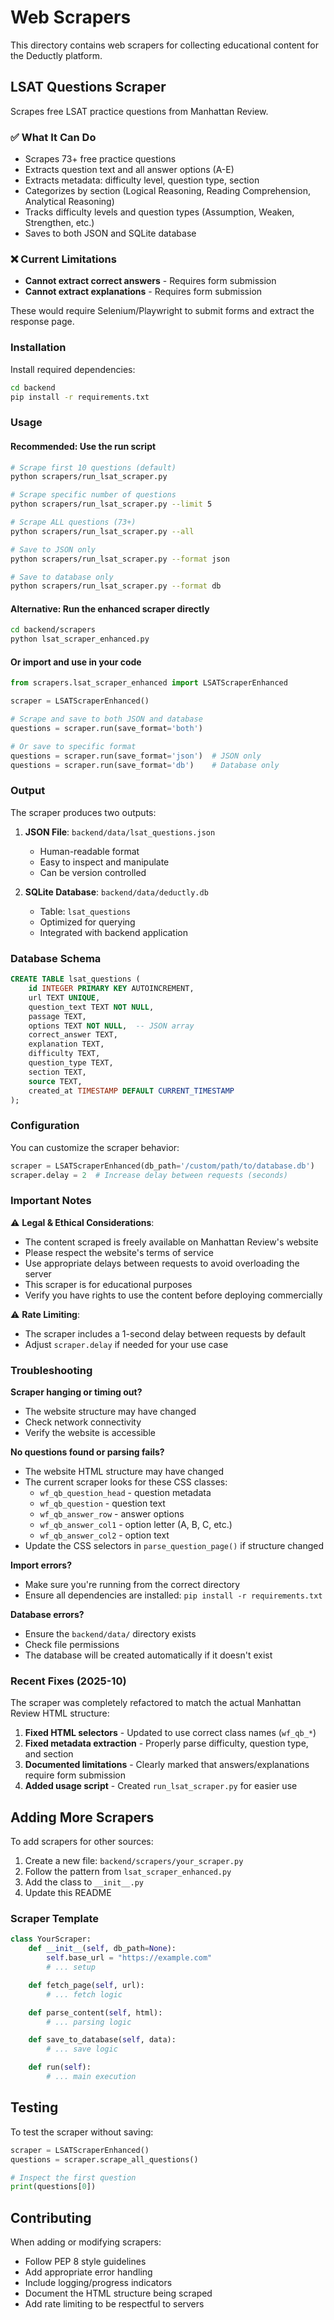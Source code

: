 # Web Scrapers

This directory contains web scrapers for collecting educational content for the Deductly platform.

## LSAT Questions Scraper

Scrapes free LSAT practice questions from Manhattan Review.

### ✅ What It Can Do

- Scrapes 73+ free practice questions
- Extracts question text and all answer options (A-E)
- Extracts metadata: difficulty level, question type, section
- Categorizes by section (Logical Reasoning, Reading Comprehension, Analytical Reasoning)
- Tracks difficulty levels and question types (Assumption, Weaken, Strengthen, etc.)
- Saves to both JSON and SQLite database

### ❌ Current Limitations

- **Cannot extract correct answers** - Requires form submission
- **Cannot extract explanations** - Requires form submission

These would require Selenium/Playwright to submit forms and extract the response page.

### Installation

Install required dependencies:

```bash
cd backend
pip install -r requirements.txt
```

### Usage

#### Recommended: Use the run script

```bash
# Scrape first 10 questions (default)
python scrapers/run_lsat_scraper.py

# Scrape specific number of questions
python scrapers/run_lsat_scraper.py --limit 5

# Scrape ALL questions (73+)
python scrapers/run_lsat_scraper.py --all

# Save to JSON only
python scrapers/run_lsat_scraper.py --format json

# Save to database only
python scrapers/run_lsat_scraper.py --format db
```

#### Alternative: Run the enhanced scraper directly

```bash
cd backend/scrapers
python lsat_scraper_enhanced.py
```

#### Or import and use in your code

```python
from scrapers.lsat_scraper_enhanced import LSATScraperEnhanced

scraper = LSATScraperEnhanced()

# Scrape and save to both JSON and database
questions = scraper.run(save_format='both')

# Or save to specific format
questions = scraper.run(save_format='json')  # JSON only
questions = scraper.run(save_format='db')    # Database only
```

### Output

The scraper produces two outputs:

1. **JSON File**: `backend/data/lsat_questions.json`
   - Human-readable format
   - Easy to inspect and manipulate
   - Can be version controlled

2. **SQLite Database**: `backend/data/deductly.db`
   - Table: `lsat_questions`
   - Optimized for querying
   - Integrated with backend application

### Database Schema

```sql
CREATE TABLE lsat_questions (
    id INTEGER PRIMARY KEY AUTOINCREMENT,
    url TEXT UNIQUE,
    question_text TEXT NOT NULL,
    passage TEXT,
    options TEXT NOT NULL,  -- JSON array
    correct_answer TEXT,
    explanation TEXT,
    difficulty TEXT,
    question_type TEXT,
    section TEXT,
    source TEXT,
    created_at TIMESTAMP DEFAULT CURRENT_TIMESTAMP
);
```

### Configuration

You can customize the scraper behavior:

```python
scraper = LSATScraperEnhanced(db_path='/custom/path/to/database.db')
scraper.delay = 2  # Increase delay between requests (seconds)
```

### Important Notes

⚠️ **Legal & Ethical Considerations**:
- The content scraped is freely available on Manhattan Review's website
- Please respect the website's terms of service
- Use appropriate delays between requests to avoid overloading the server
- This scraper is for educational purposes
- Verify you have rights to use the content before deploying commercially

⚠️ **Rate Limiting**:
- The scraper includes a 1-second delay between requests by default
- Adjust `scraper.delay` if needed for your use case

### Troubleshooting

**Scraper hanging or timing out?**
- The website structure may have changed
- Check network connectivity
- Verify the website is accessible

**No questions found or parsing fails?**
- The website HTML structure may have changed
- The current scraper looks for these CSS classes:
  - `wf_qb_question_head` - question metadata
  - `wf_qb_question` - question text
  - `wf_qb_answer_row` - answer options
  - `wf_qb_answer_col1` - option letter (A, B, C, etc.)
  - `wf_qb_answer_col2` - option text
- Update the CSS selectors in `parse_question_page()` if structure changed

**Import errors?**
- Make sure you're running from the correct directory
- Ensure all dependencies are installed: `pip install -r requirements.txt`

**Database errors?**
- Ensure the `backend/data/` directory exists
- Check file permissions
- The database will be created automatically if it doesn't exist

### Recent Fixes (2025-10)

The scraper was completely refactored to match the actual Manhattan Review HTML structure:

1. **Fixed HTML selectors** - Updated to use correct class names (`wf_qb_*`)
2. **Fixed metadata extraction** - Properly parse difficulty, question type, and section
3. **Documented limitations** - Clearly marked that answers/explanations require form submission
4. **Added usage script** - Created `run_lsat_scraper.py` for easier use

## Adding More Scrapers

To add scrapers for other sources:

1. Create a new file: `backend/scrapers/your_scraper.py`
2. Follow the pattern from `lsat_scraper_enhanced.py`
3. Add the class to `__init__.py`
4. Update this README

### Scraper Template

```python
class YourScraper:
    def __init__(self, db_path=None):
        self.base_url = "https://example.com"
        # ... setup

    def fetch_page(self, url):
        # ... fetch logic

    def parse_content(self, html):
        # ... parsing logic

    def save_to_database(self, data):
        # ... save logic

    def run(self):
        # ... main execution
```

## Testing

To test the scraper without saving:

```python
scraper = LSATScraperEnhanced()
questions = scraper.scrape_all_questions()

# Inspect the first question
print(questions[0])
```

## Contributing

When adding or modifying scrapers:
- Follow PEP 8 style guidelines
- Add appropriate error handling
- Include logging/progress indicators
- Document the HTML structure being scraped
- Add rate limiting to be respectful to servers
